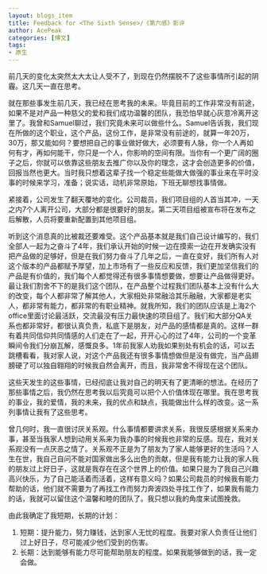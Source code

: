 ```yaml
---
layout: blogs_item
title: Feedback for <The Sixth Sense>/《第六感》影评
author: AcePeak
categories: [博文]
tags: 
- 原生
---
```


前几天的变化太突然太大太让人受不了，到现在仍然摆脱不了这些事情所引起的阴霾。这几天一直在思考。 


就在那些事发生前几天，我已经在思考我的未来。毕竟目前的工作非常没有前途，如果不是对产品一种慈父的爱和我们成功温馨的团队，我恐怕早就心灰意冷离开这里了。我曾和Samuel聊过，我们究竟未来可以做些什么。Samuel告诉我，我们现在所做的这个职业，这个产品，这份工作，是非常没有前途的，就算一年20万，30万，那又能如何？要想把自己的事业做好做大，必须要有人脉，你一个人再如何有才，再如何能干，你只是一个人，你影响的空间有限。当你有一个更广阔的圈子之后，你就可以依靠这些朋友去推广你以及你的理念，这才会创造更多的价值，回报当然也更大。当时我只想着这辈子找一个稳定些能做大做强的事业来在平时没事的时候来学习，准备；说实话，动机非常原始，下班无聊想找事情做。 


紧接着，公司发生了翻天覆地的变化。公司裁员，我们项目组的人首当其冲，一天之内7个人离开公司，大部分都是很要好的朋友。第二天项目组被宣布将在发布之后解散，人员将要重新配置到其他项目组。 


听到这个消息真的比被裁还要难受。这个产品基本就是我们自己设计编写的，我们全部人一起为之奋斗了4年，我们承认开始的时候一边在摸索一边在开发确实没有把产品做的足够好，但是在我们努力奋斗了几年之后，一直在变好，我们所有人对这个版本的产品都赋予厚望，加上市场有了一些反应和反馈，我们更加坚信我们的产品是有价值的，我们每个人都觉得还有很多事情想要做，想要让产品做得更好。最让我们割舍不下的是我们这个团队，在产品整个过程我们团队基本上没有什么大的改变，每个人都非常了解其他人，大家相处非常融洽其乐融融，大家都是老实人，都非常有能力，都非常的有职业精神。就我所知，我们的团队应该是上海2个office里面讨论最活跃，交流最没有压力最快速的项目组了。我们和大部分QA关系也都非常好，都很认真负责，私底下是朋友，对产品的感情都是真的。这样一群有着共同信仰共同情感的人们走在了一起，开开心心的过了4年，公司的一个变革瞬间令我们分崩瓦解，感慨良多。1年前我家人劝我如果别处有机会的话，可以去跳槽看看，我对家人说，对这个产品我还有很多事情想做但是没有做完，当产品翅膀硬了可以独自翱翔的时候我自然会离开，而且，我非常舍不得现在这个团队。 


这些天发生的这些事情，已经彻底让我对自己的明天有了更清晰的想法。在经历了那些事情之后，我仍然在思考我以后究竟可以把个人价值体现在哪里。我在思考我的事业，我的爱情，我的未来，我的优点和缺点，我能做出什么样的改变。这一系列事情让我有了这些思考。 


曾几何时，我一直很讨厌关系观。什么事情都要讲求关系，我很反感根据关系来办事，甚至当我家人想到动用关系来为我办事的时候我也非常的反感。现在，我对关系观没有一点厌恶之情了。关系观不正是为了朋友为了家人能够更好的生活吗？人生在世，我自己自问不能对国家做出多么出色的贡献，但是我有能力让我的家人我的朋友过上好日子，这就是我存在在这个世界上的价值。如果只是为了我自己兴趣高兴快乐，为了自己能活着而活着，这样有意义吗？如果公司裁员的时候我有能力帮助的话，他们就不需要为了再找工作而努力奔波四处寻找工作了，如果我有能力的话，我就可以留住这个温馨和睦的团队了。我只想以我的角度来试图挽救。 


由此我确定了我短期，长期的计划： 
1. 短期：提升能力，努力赚钱，达到家人无忧的程度。我要对家人负责任让他们过上好日子，尽可能减少他们受到的伤害。 
2. 长期：达到能够有能力尽可能帮助朋友的程度。如果我能够做到的话，我一定会做。

